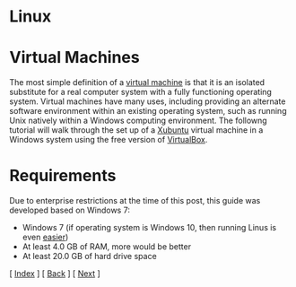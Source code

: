 # **Linux**



# **Virtual Machines**

The most simple definition of a [virtual machine](https://en.wikipedia.org/wiki/Virtual_machine) is that it is an isolated substitute for a real computer system with a fully functioning operating system. Virtual machines have many uses, including providing an alternate software environment within an existing operating system, such as running Unix natively within a Windows computing environment. The followng tutorial will walk through the set up of a [Xubuntu](https://xubuntu.org/) virtual machine in a Windows system using the free version of [VirtualBox](https://www.virtualbox.org/).


# **Requirements**

Due to enterprise restrictions at the time of this post, this guide was developed based on Windows 7:

* Windows 7 (if operating system is Windows 10, then running Linus is even [easier](https://itsfoss.com/install-bash-on-windows/))
* At least 4.0 GB of RAM, more would be better
* At least 20.0 GB of hard drive space


[ [Index](./README.md) ] [ [Back](./README.md) ] [ [Next](./01_download_software.md) ]